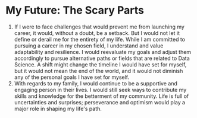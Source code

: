 # My Future: The Scary Parts
1. If I were to face challenges that would prevent me from launching my career, it would, without a doubt, be a setback. But I would not let it define or derail me for the entirety of my life. While I am committed to pursuing a career in my chosen field, I understand and value adaptability and resilience. I would reevaluate my goals and adjust them accordingly to pursue alternative paths or fields that are related to Data Science. A shift might change the timeline I would have set for myself, but it would not mean the end of the world, and it would not diminish any of the personal goals I have set for myself.
2.  With regards to my family, I would continue to be a supportive and engaging person in their lives. I would still seek ways to contribute my skills and knowledge for the betterment of my community. Life is full of uncertainties and surprises; perseverance and optimism would play a major role in shaping my life's path. 